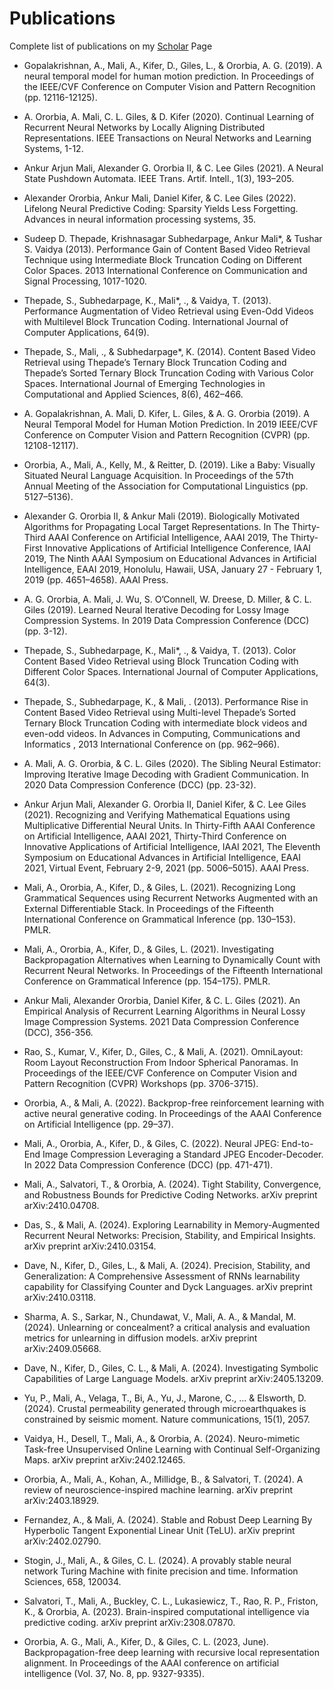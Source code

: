 # Publications

Complete list of publications on my [Scholar](https://scholar.google.co.in/citations?view_op=list_works&hl=en&hl=en&user=ogxlzgcAAAAJ) Page


* Gopalakrishnan, A., Mali, A., Kifer, D., Giles, L., & Ororbia, A. G. (2019). A neural temporal model for human motion prediction. In Proceedings of the IEEE/CVF Conference on Computer Vision and Pattern Recognition (pp. 12116-12125).

* A. Ororbia, A. Mali, C. L. Giles, & D. Kifer (2020). Continual Learning of Recurrent Neural Networks by Locally Aligning Distributed Representations. IEEE Transactions on Neural Networks and Learning Systems, 1-12.

* Ankur Arjun Mali, Alexander G. Ororbia II, & C. Lee Giles (2021). A Neural State Pushdown Automata. IEEE Trans. Artif. Intell., 1(3), 193–205.

* Alexander Ororbia, Ankur Mali, Daniel Kifer, & C. Lee Giles (2022). Lifelong Neural Predictive Coding: Sparsity Yields Less Forgetting. Advances in neural information processing systems, 35.

* Sudeep D. Thepade, Krishnasagar Subhedarpage, Ankur Mali*, & Tushar S. Vaidya (2013). Performance Gain of Content Based Video Retrieval Technique using Intermediate Block Truncation Coding on Different Color Spaces. 2013 International Conference on Communication and Signal Processing, 1017-1020.

* Thepade, S., Subhedarpage, K., Mali*, ., & Vaidya, T. (2013). Performance Augmentation of Video Retrieval using Even-Odd Videos with Multilevel Block Truncation Coding. International Journal of Computer Applications, 64(9).

* Thepade, S., Mali, ., & Subhedarpage*, K. (2014). Content Based Video Retrieval using Thepade’s Ternary Block Truncation Coding and Thepade’s Sorted Ternary Block Truncation Coding with Various Color Spaces. International Journal of Emerging Technologies in Computational and Applied Sciences, 8(6), 462–466.

* A. Gopalakrishnan, A. Mali, D. Kifer, L. Giles, & A. G. Ororbia (2019). A Neural Temporal Model for Human Motion Prediction. In 2019 IEEE/CVF Conference on Computer Vision and Pattern Recognition (CVPR) (pp. 12108-12117).

* Ororbia, A., Mali, A., Kelly, M., & Reitter, D. (2019). Like a Baby: Visually Situated Neural Language Acquisition. In Proceedings of the 57th Annual Meeting of the Association for Computational Linguistics (pp. 5127–5136).

* Alexander G. Ororbia II, & Ankur Mali (2019). Biologically Motivated Algorithms for Propagating Local Target Representations. In The Thirty-Third AAAI Conference on Artificial Intelligence, AAAI 2019, The Thirty-First Innovative Applications of Artificial Intelligence Conference, IAAI 2019, The Ninth AAAI Symposium on Educational Advances in Artificial Intelligence, EAAI 2019, Honolulu, Hawaii, USA, January 27 - February 1, 2019 (pp. 4651–4658). AAAI Press.

* A. G. Ororbia, A. Mali, J. Wu, S. O’Connell, W. Dreese, D. Miller, & C. L. Giles (2019). Learned Neural Iterative Decoding for Lossy Image Compression Systems. In 2019 Data Compression Conference (DCC) (pp. 3-12).

* Thepade, S., Subhedarpage, K., Mali*, ., & Vaidya, T. (2013). Color Content Based Video Retrieval using Block Truncation Coding with Different Color Spaces. International Journal of Computer Applications, 64(3).

* Thepade, S., Subhedarpage, K., & Mali, . (2013). Performance Rise in Content Based Video Retrieval using Multi-level Thepade’s Sorted Ternary Block Truncation Coding with intermediate block videos and even-odd videos. In Advances in Computing, Communications and Informatics , 2013 International Conference on (pp. 962–966).

* A. Mali, A. G. Ororbia, & C. L. Giles (2020). The Sibling Neural Estimator: Improving Iterative Image Decoding with Gradient Communication. In 2020 Data Compression Conference (DCC) (pp. 23-32).

* Ankur Arjun Mali, Alexander G. Ororbia II, Daniel Kifer, & C. Lee Giles (2021). Recognizing and Verifying Mathematical Equations using Multiplicative Differential Neural Units. In Thirty-Fifth AAAI Conference on Artificial Intelligence, AAAI 2021, Thirty-Third Conference on Innovative Applications of Artificial Intelligence, IAAI 2021, The Eleventh Symposium on Educational Advances in Artificial Intelligence, EAAI 2021, Virtual Event, February 2-9, 2021 (pp. 5006–5015). AAAI Press.

* Mali, A., Ororbia, A., Kifer, D., & Giles, L. (2021). Recognizing Long Grammatical Sequences using Recurrent Networks Augmented with an External Differentiable Stack. In Proceedings of the Fifteenth International Conference on Grammatical Inference (pp. 130–153). PMLR.

* Mali, A., Ororbia, A., Kifer, D., & Giles, L. (2021). Investigating Backpropagation Alternatives when Learning to Dynamically Count with Recurrent Neural Networks. In Proceedings of the Fifteenth International Conference on Grammatical Inference (pp. 154–175). PMLR.

* Ankur Mali, Alexander Ororbia, Daniel Kifer, & C. L. Giles (2021). An Empirical Analysis of Recurrent Learning Algorithms in Neural Lossy Image Compression Systems. 2021 Data Compression Conference (DCC), 356-356.

* Rao, S., Kumar, V., Kifer, D., Giles, C., & Mali, A. (2021). OmniLayout: Room Layout Reconstruction From Indoor Spherical Panoramas. In Proceedings of the IEEE/CVF Conference on Computer Vision and Pattern Recognition (CVPR) Workshops (pp. 3706-3715).

* Ororbia, A., & Mali, A. (2022). Backprop-free reinforcement learning with active neural generative coding. In Proceedings of the AAAI Conference on Artificial Intelligence (pp. 29–37).

* Mali, A., Ororbia, A., Kifer, D., & Giles, C. (2022). Neural JPEG: End-to-End Image Compression Leveraging a Standard JPEG Encoder-Decoder. In 2022 Data Compression Conference (DCC) (pp. 471-471).

* Mali, A., Salvatori, T., & Ororbia, A. (2024). Tight Stability, Convergence, and Robustness Bounds for Predictive Coding Networks. arXiv preprint arXiv:2410.04708.

* Das, S., & Mali, A. (2024). Exploring Learnability in Memory-Augmented Recurrent Neural Networks: Precision, Stability, and Empirical Insights. arXiv preprint arXiv:2410.03154.

* Dave, N., Kifer, D., Giles, L., & Mali, A. (2024). Precision, Stability, and Generalization: A Comprehensive Assessment of RNNs learnability capability for Classifying Counter and Dyck Languages. arXiv preprint arXiv:2410.03118.

* Sharma, A. S., Sarkar, N., Chundawat, V., Mali, A. A., & Mandal, M. (2024). Unlearning or concealment? a critical analysis and evaluation metrics for unlearning in diffusion models. arXiv preprint arXiv:2409.05668.

* Dave, N., Kifer, D., Giles, C. L., & Mali, A. (2024). Investigating Symbolic Capabilities of Large Language Models. arXiv preprint arXiv:2405.13209.

* Yu, P., Mali, A., Velaga, T., Bi, A., Yu, J., Marone, C., ... & Elsworth, D. (2024). Crustal permeability generated through microearthquakes is constrained by seismic moment. Nature communications, 15(1), 2057.

* Vaidya, H., Desell, T., Mali, A., & Ororbia, A. (2024). Neuro-mimetic Task-free Unsupervised Online Learning with Continual Self-Organizing Maps. arXiv preprint arXiv:2402.12465.

* Ororbia, A., Mali, A., Kohan, A., Millidge, B., & Salvatori, T. (2024). A review of neuroscience-inspired machine learning. arXiv preprint arXiv:2403.18929.

* Fernandez, A., & Mali, A. (2024). Stable and Robust Deep Learning By Hyperbolic Tangent Exponential Linear Unit (TeLU). arXiv preprint arXiv:2402.02790.

* Stogin, J., Mali, A., & Giles, C. L. (2024). A provably stable neural network Turing Machine with finite precision and time. Information Sciences, 658, 120034.

* Salvatori, T., Mali, A., Buckley, C. L., Lukasiewicz, T., Rao, R. P., Friston, K., & Ororbia, A. (2023). Brain-inspired computational intelligence via predictive coding. arXiv preprint arXiv:2308.07870.

* Ororbia, A. G., Mali, A., Kifer, D., & Giles, C. L. (2023, June). Backpropagation-free deep learning with recursive local representation alignment. In Proceedings of the AAAI conference on artificial intelligence (Vol. 37, No. 8, pp. 9327-9335).
